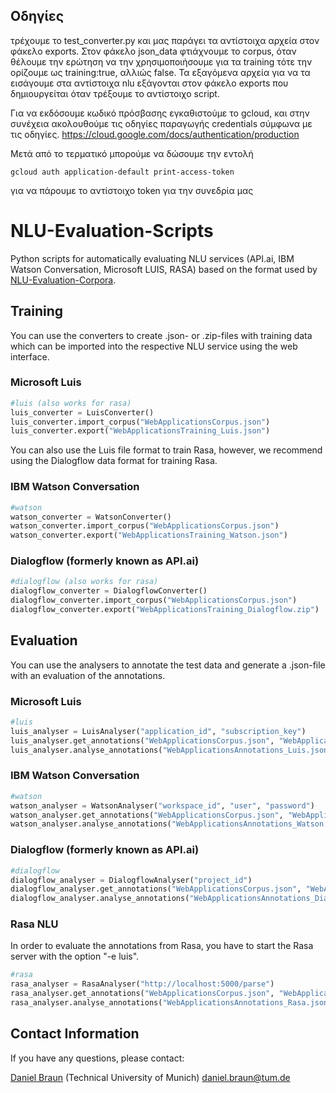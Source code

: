 
## Οδηγίες
τρέχουμε το test_converter.py και μας παράγει τα αντίστοιχα αρχεία στον φάκελο exports.
Στον φάκελο json_data φτιάχνουμε το corpus, όταν θέλουμε την ερώτηση να την χρησιμοποιήσουμε
 για τα training τότε την ορίζουμε ως training:true, αλλιώς false. Τα εξαγόμενα αρχεία για να
 τα εισάγουμε στα αντίστοιχα nlu εξάγονται στον φάκελο exports που δημιουργείται όταν τρέξουμε
 το αντίστοιχο script.
 
 Για να εκδόσουμε κωδικό πρόσβασης εγκαθιστούμε το gcloud, και στην συνέχεια ακολουθούμε τις οδηγίες παραγωγής credentials σύμφωνα 
 με τις οδηγίες. https://cloud.google.com/docs/authentication/production
 
 Μετά από το τερματικό μπορούμε να δώσουμε την εντολή 
 
 `gcloud auth application-default print-access-token`
 
 για να πάρουμε το αντίστοιχο token για την συνεδρία μας 
# NLU-Evaluation-Scripts
Python scripts for automatically evaluating NLU services (API.ai, IBM Watson Conversation, Microsoft LUIS, RASA) based on the format used by [NLU-Evaluation-Corpora](https://github.com/sebischair/NLU-Evaluation-Corpora).

## Training
You can use the converters to create .json- or .zip-files with training data which can be imported into the respective NLU service using the web interface.

### Microsoft Luis
```python
#luis (also works for rasa)
luis_converter = LuisConverter()
luis_converter.import_corpus("WebApplicationsCorpus.json")
luis_converter.export("WebApplicationsTraining_Luis.json")
```
You can also use the Luis file format to train Rasa, however, we recommend using the Dialogflow data format for training Rasa.

### IBM Watson Conversation
```python
#watson
watson_converter = WatsonConverter()
watson_converter.import_corpus("WebApplicationsCorpus.json")
watson_converter.export("WebApplicationsTraining_Watson.json")
```
### Dialogflow (formerly known as API.ai)
```python
#dialogflow (also works for rasa)
dialogflow_converter = DialogflowConverter()
dialogflow_converter.import_corpus("WebApplicationsCorpus.json")
dialogflow_converter.export("WebApplicationsTraining_Dialogflow.zip")
```

## Evaluation
You can use the analysers to annotate the test data and generate a .json-file with an evaluation of the annotations.

### Microsoft Luis
```python
#luis
luis_analyser = LuisAnalyser("application_id", "subscription_key")
luis_analyser.get_annotations("WebApplicationsCorpus.json", "WebApplicationsAnnotations_Luis.json")
luis_analyser.analyse_annotations("WebApplicationsAnnotations_Luis.json", "WebApplicationsCorpus.json", "WebApplicationsAnalysis_Luis.json")
```
### IBM Watson Conversation
```python
#watson
watson_analyser = WatsonAnalyser("workspace_id", "user", "password")
watson_analyser.get_annotations("WebApplicationsCorpus.json", "WebApplicationsAnnotations_Watson.json")
watson_analyser.analyse_annotations("WebApplicationsAnnotations_Watson.json", "WebApplicationsCorpus.json", "WebApplicationsAnalysis_Watson.json")
```
### Dialogflow (formerly known as API.ai)
```python
#dialogflow
dialogflow_analyser = DialogflowAnalyser("project_id")
dialogflow_analyser.get_annotations("WebApplicationsCorpus.json", "WebApplicationsAnnotations_Dialogflow.json")
dialogflow_analyser.analyse_annotations("WebApplicationsAnnotations_Dialogflow.json", "WebApplicationsCorpus.json", "WebApplicationsAnalysis_Dialogflow.json")
```

### Rasa NLU
In order to evaluate the annotations from Rasa, you have to start the Rasa server with the option "-e luis".
```python
#rasa
rasa_analyser = RasaAnalyser("http://localhost:5000/parse")
rasa_analyser.get_annotations("WebApplicationsCorpus.json", "WebApplicationsAnnotations_Rasa.json")
rasa_analyser.analyse_annotations("WebApplicationsAnnotations_Rasa.json", "WebApplicationsCorpus.json", "WebApplicationsAnalysis_Rasa.json")
```

## Contact Information
If you have any questions, please contact:

[Daniel Braun](https://wwwmatthes.in.tum.de/pages/41usp76zyc49/Daniel-Braun) (Technical University of Munich) daniel.braun@tum.de
